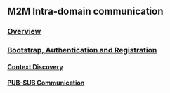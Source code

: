## M2M Intra-domain communication

### [Overview](m2m-comm-overview.md) 

### [Bootstrap, Authentication and Registration](m2m-bootstrap-auth-registration.md)

#### [Context Discovery](m2m-intra-comm-3-discovery.md)

#### [PUB-SUB Communication](m2m-intra-comm-4-pub-sub.md)

